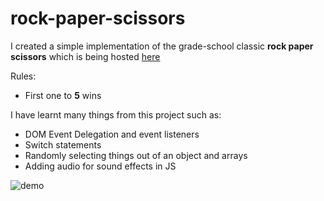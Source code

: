 # rock-paper-scissors

I created a simple implementation of the grade-school classic **rock paper scissors** which is being hosted [here](https://abasher423.github.io/rock-paper-scissors/)

Rules:
- First one to **5** wins

I have learnt many things from this project such as:

- DOM Event Delegation and event listeners
- Switch statements
- Randomly selecting things out of an object and arrays
- Adding audio for sound effects in JS

![demo](https://user-images.githubusercontent.com/56160528/100872726-27118680-349a-11eb-8ae1-5ca1893a5fe9.PNG)

